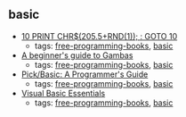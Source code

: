 basic
---
* [10 PRINT CHR$(205.5+RND(1)); : GOTO 10](http://10print.org)
    * tags: [free-programming-books](../tags/free-programming-books.md), [basic](../tags/basic.md)
* [A beginner's guide to Gambas](http://beginnersguidetogambas.com)
    * tags: [free-programming-books](../tags/free-programming-books.md), [basic](../tags/basic.md)
* [Pick/Basic: A Programmer's Guide](http://www.jes.com/pb/)
    * tags: [free-programming-books](../tags/free-programming-books.md), [basic](../tags/basic.md)
* [Visual Basic Essentials](http://www.techotopia.com/index.php/Visual_Basic_Essentials)
    * tags: [free-programming-books](../tags/free-programming-books.md), [basic](../tags/basic.md)
